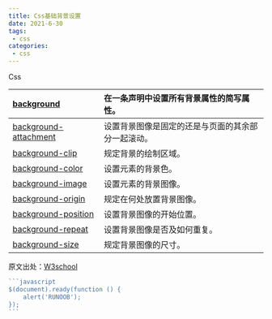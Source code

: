 ```yaml
---
title: Css基础背景设置
date: 2021-6-30
tags:
 - css
categories: 
 - css
---
```


Css

| [background](https://www.w3school.com.cn/cssref/pr_background.asp) | 在一条声明中设置所有背景属性的简写属性。           |
| :----------------------------------------------------------- | :------------------------------------------------- |
| [background-attachment](https://www.w3school.com.cn/cssref/pr_background-attachment.asp) | 设置背景图像是固定的还是与页面的其余部分一起滚动。 |
| [background-clip](https://www.w3school.com.cn/cssref/pr_background-clip.asp) | 规定背景的绘制区域。                               |
| [background-color](https://www.w3school.com.cn/cssref/pr_background-color.asp) | 设置元素的背景色。                                 |
| [background-image](https://www.w3school.com.cn/cssref/pr_background-image.asp) | 设置元素的背景图像。                               |
| [background-origin](https://www.w3school.com.cn/cssref/pr_background-origin.asp) | 规定在何处放置背景图像。                           |
| [background-position](https://www.w3school.com.cn/cssref/pr_background-position.asp) | 设置背景图像的开始位置。                           |
| [background-repeat](https://www.w3school.com.cn/cssref/pr_background-repeat.asp) | 设置背景图像是否及如何重复。                       |
| [background-size](https://www.w3school.com.cn/cssref/pr_background-size.asp) | 规定背景图像的尺寸。                               |

原文出处：[W3school](https://www.w3school.com.cn)

~~~js
```javascript
$(document).ready(function () {
    alert('RUNOOB');
});
```
~~~

